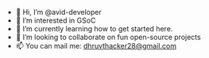 - 👋 Hi, I’m @avid-developer
- 👀 I’m interested in GSoC
- 🌱 I’m currently learning how to get started here.
- 💞️ I’m looking to collaborate on fun open-source projects
- 📫 You can mail me: dhruvthacker28@gmail.com

<!---
avid-developer/avid-developer is a ✨ special ✨ repository because its `README.md` (this file) appears on your GitHub profile.
You can click the Preview link to take a look at your changes.
--->

